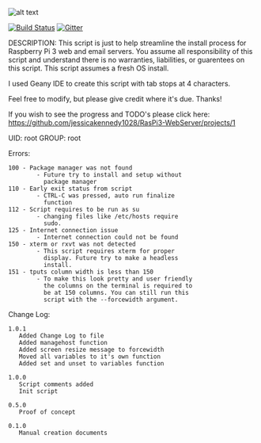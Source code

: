 ![alt text](https://raw.githubusercontent.com/jessicakennedy1028//RasPi3-WebServer/master/RasPi3-WebServer-Logo.png)

[![Build Status](https://github.com/jessicakennedy1028/RasPi3-WebServer.git?branch=master)](https://github.com/jessicakennedy1028/RasPi3-WebServer) 
[![Gitter](https://badges.gitter.im/RasPi3-WebServer/Lobby.svg)](https://gitter.im/RasPi3-WebServer/Lobby?utm_source=badge&utm_medium=badge&utm_campaign=pr-badge&utm_content=body_badge)

  DESCRIPTION:
  This script is just to help streamline the install process for Raspberry Pi 3 web and email servers. You assume all responsibility of this script and understand there is no warranties, liabilities, or guarentees on this script. This script assumes a fresh OS install.

  I used Geany IDE to create this script with tab stops at 4 characters.

  Feel free to modify, but please give credit where it's due. Thanks!
  
  If you wish to see the progress and TODO's please click here: https://github.com/jessicakennedy1028/RasPi3-WebServer/projects/1

  UID: root GROUP: root


  Errors:

    100 - Package manager was not found
			- Future try to install and setup without
			  package manager
    110 - Early exit status from script
			- CTRL-C was pressed, auto run finalize
			  function
    112 - Script requires to be run as su
			- changing files like /etc/hosts require
			  sudo.
    125 - Internet connection issue
			- Internet connection could not be found
    150 - xterm or rxvt was not detected
			- This script requires xterm for proper
			  display. Future try to make a headless
			  install.
    151 - tputs column width is less than 150
			- To make this look pretty and user friendly
			  the columns on the terminal is required to
			  be at 150 columns. You can still run this
			  script with the --forcewidth argument.


  Change Log:

    1.0.1
       Added Change Log to file
       Added managehost function
       Added screen resize message to forcewidth
       Moved all variables to it's own function
       Added set and unset to variables function

    1.0.0
       Script comments added
       Init script

    0.5.0
       Proof of concept

    0.1.0
       Manual creation documents
